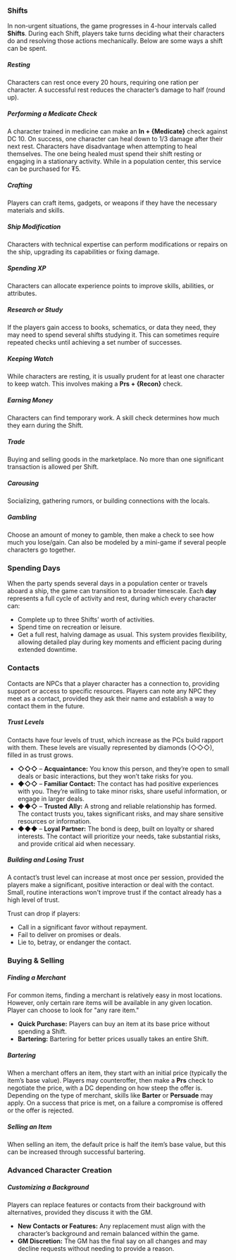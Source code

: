 ### Shifts
In non-urgent situations, the game progresses in 4-hour intervals called **Shifts**. During each Shift, players take turns deciding what their characters do and resolving those actions mechanically. Below are some ways a shift can be spent.
##### Resting
Characters can rest once every 20 hours, requiring one ration per character. A successful rest reduces the character’s damage to half (round up).
##### Performing a Medicate Check
A character trained in medicine can make an **In + {Medicate}** check against DC 10. On success, one character can heal down to 1/3 damage after their next rest. Characters have disadvantage when attempting to heal themselves. The one being healed must spend their shift resting or engaging in a stationary activity. While in a population center, this service can be purchased for ₮5.
##### Crafting
Players can craft items, gadgets, or weapons if they have the necessary materials and skills.
##### Ship Modification
Characters with technical expertise can perform modifications or repairs on the ship, upgrading its capabilities or fixing damage.
##### Spending XP
Characters can allocate experience points to improve skills, abilities, or attributes.
##### Research or Study
If the players gain access to books, schematics, or data they need, they may need to spend several shifts studying it. This can sometimes require repeated checks until achieving a set number of successes.
##### Keeping Watch
While characters are resting, it is usually prudent for at least one character to keep watch. This involves making a **Prs + {Recon}** check.
##### Earning Money
Characters can find temporary work. A skill check determines how much they earn during the Shift.
##### Trade
Buying and selling goods in the marketplace. No more than one significant transaction is allowed per Shift.
##### Carousing
Socializing, gathering rumors, or building connections with the locals.
##### Gambling
Choose an amount of money to gamble, then make a check to see how much you lose/gain. Can also be modeled by a mini-game if several people characters go together.

### Spending Days
When the party spends several days in a population center or travels aboard a ship, the game can transition to a broader timescale. Each **day** represents a full cycle of activity and rest, during which every character can:
- Complete up to three Shifts’ worth of activities.
- Spend time on recreation or leisure.
- Get a full rest, halving damage as usual.
This system provides flexibility, allowing detailed play during key moments and efficient pacing during extended downtime.

### Contacts
Contacts are NPCs that a player character has a connection to, providing support or access to specific resources. Players can note any NPC they meet as a contact, provided they ask their name and establish a way to contact them in the future.
##### Trust Levels
Contacts have four levels of trust, which increase as the PCs build rapport with them. These levels are visually represented by diamonds (◇◇◇), filled in as trust grows.
- **◇◇◇** – **Acquaintance:** You know this person, and they’re open to small deals or basic interactions, but they won’t take risks for you.
- **◆◇◇** – **Familiar Contact:** The contact has had positive experiences with you. They’re willing to take minor risks, share useful information, or engage in larger deals.
- **◆◆◇** – **Trusted Ally:** A strong and reliable relationship has formed. The contact trusts you, takes significant risks, and may share sensitive resources or information.
- **◆◆◆** – **Loyal Partner:** The bond is deep, built on loyalty or shared interests. The contact will prioritize your needs, take substantial risks, and provide critical aid when necessary.
##### Building and Losing Trust
A contact’s trust level can increase at most once per session, provided the players make a significant, positive interaction or deal with the contact. Small, routine interactions won't improve trust if the contact already has a high level of trust.

Trust can drop if players:
- Call in a significant favor without repayment.
- Fail to deliver on promises or deals.
- Lie to, betray, or endanger the contact.

### Buying & Selling

##### Finding a Merchant
For common items, finding a merchant is relatively easy in most locations. However, only certain rare items will be available in any given location. Player can choose to look for "any rare item."
- **Quick Purchase:** Players can buy an item at its base price without spending a Shift.
- **Bartering:** Bartering for better prices usually takes an entire Shift.
##### Bartering
When a merchant offers an item, they start with an initial price (typically the item’s base value). Players may counteroffer, then make a **Prs** check to negotiate the price, with a DC depending on how steep the offer is. Depending on the type of merchant, skills like **Barter** or **Persuade** may apply. On a success that price is met, on a failure a compromise is offered or the offer is rejected.
##### Selling an Item
When selling an item, the default price is half the item’s base value, but this can be increased through successful bartering.
### Advanced Character Creation
##### Customizing a Background
Players can replace features or contacts from their background with alternatives, provided they discuss it with the GM.
- **New Contacts or Features:** Any replacement must align with the character’s background and remain balanced within the game.
- **GM Discretion:** The GM has the final say on all changes and may decline requests without needing to provide a reason.